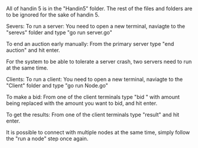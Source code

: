 All of handin 5 is in the "Handin5" folder.
The rest of the files and folders are to be ignored for the sake of handin 5.


Severs:
To run a server:
You need to open a new terminal, naviagte to the "serevs" folder and type "go run server.go"

To end an auction early manually:
From the primary server type "end auction" and hit enter.

For the system to be able to tolerate a server crash, two servers need to run at the same time.

Clients:
To run a client:
You need to open a new terminal, naviagte to the "Client" folder and type "go run Node.go"

To make a bid:
From one of the client terminals type "bid <amount>" with amount being replaced with the amount you want to bid, and hit enter.

To get the results:
From one of the client terminals type "result" and hit enter.

It is possible to connect with multiple nodes at the same time, simply follow the "run a node" step once again.

